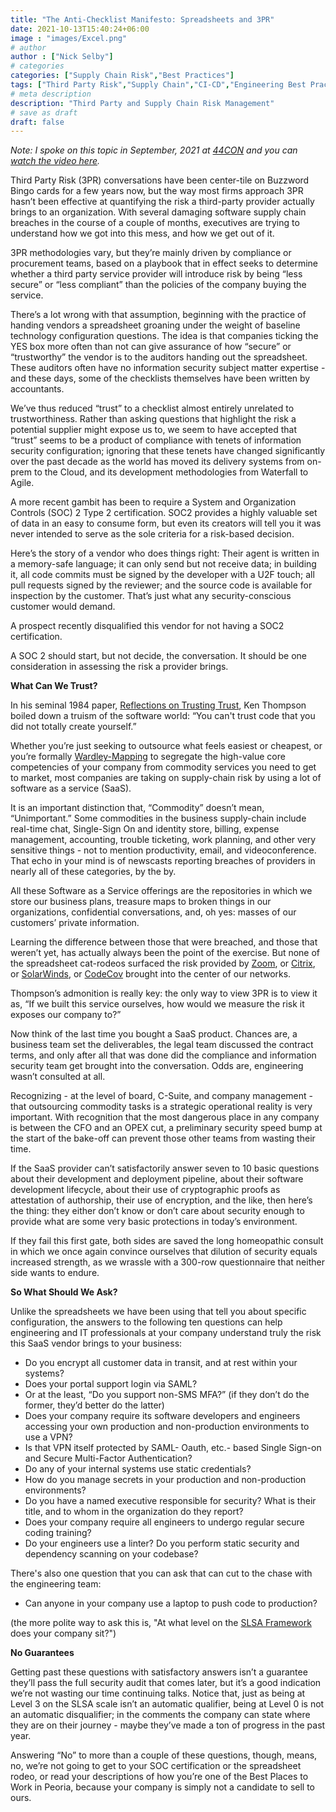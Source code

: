 ```yaml
---
title: "The Anti-Checklist Manifesto: Spreadsheets and 3PR"
date: 2021-10-13T15:40:24+06:00
image : "images/Excel.png"
# author
author : ["Nick Selby"]
# categories
categories: ["Supply Chain Risk","Best Practices"]
tags: ["Third Party Risk","Supply Chain","CI-CD","Engineering Best Practices"]
# meta description
description: "Third Party and Supply Chain Risk Management"
# save as draft
draft: false
---
```


*Note: I spoke on this topic in September, 2021 at [44CON](https://44con.com) and you can 
[watch the video here](https://44con.com/2021/10/01/watch-the-first-44con-lunchtime-talk-with-nick-selby/).*


Third Party Risk (3PR) conversations have been center-tile on Buzzword Bingo cards for a few years now, but the way most firms approach 3PR hasn’t been effective at quantifying the risk a third-party provider actually brings to an organization. With several damaging software supply chain breaches in the course of a couple of months, executives are trying to understand how we got into this mess, and how we get out of it.

3PR methodologies vary, but they’re mainly driven by compliance or procurement teams, based on a playbook that in effect seeks to determine whether a third party service provider will introduce risk by being “less secure” or “less compliant” than the policies of the company buying the service. 

There’s a lot wrong with that assumption, beginning with the practice of handing vendors a spreadsheet groaning under the weight of baseline technology configuration questions. The idea is that companies ticking the YES box more often than not can give assurance of how “secure” or “trustworthy” the vendor is to the auditors handing out the spreadsheet. These auditors often have no information security subject matter expertise - and these days, some of the checklists themselves have been written by accountants.

We’ve thus reduced “trust” to a checklist almost entirely unrelated to trustworthiness. Rather than asking questions that highlight the risk a potential supplier might expose us to, we seem to have accepted that “trust” seems to be a product of compliance with tenets of information security configuration; ignoring that these tenets have changed significantly over the past decade as the world has moved its delivery systems from on-prem to the Cloud, and its development methodologies from Waterfall to Agile. 

A more recent gambit has been to require a System and Organization Controls (SOC) 2 Type 2 certification. SOC2 provides a highly valuable set of data in an easy to consume form, but even its creators will tell you it was never intended to serve as the sole criteria for a risk-based decision.

Here’s the story of a vendor who does things right: Their agent is written in a memory-safe language; it can only send but not receive data; in building it, all code commits must be signed by the developer with a U2F touch; all pull requests signed by the reviewer; and the source code is available for inspection by the customer. That’s just what any security-conscious customer would demand. 

A prospect recently disqualified this vendor for not having a SOC2 certification. 

A SOC 2 should start, but not decide, the conversation. It should be one consideration in assessing the risk a provider brings. 

**What Can We Trust?**

In his seminal 1984 paper, [Reflections on Trusting Trust](https://dl.acm.org/doi/pdf/10.1145/358198.358210), Ken Thompson boiled down a truism of the software world: “You can't trust code that you did not totally create yourself.”

Whether you’re just seeking to outsource what feels easiest or cheapest, or you’re formally [Wardley-Mapping](https://en.wikipedia.org/wiki/Wardley_map) to segregate the high-value core competencies of your company from commodity services you need to get to market, most companies are taking on supply-chain risk by using a lot of software as a service (SaaS). 

It is an important distinction that, “Commodity” doesn’t mean, “Unimportant.” Some commodities in the business supply-chain include real-time chat, Single-Sign On and identity store, billing, expense management, accounting, trouble ticketing, work planning, and other very sensitive things - not to mention productivity, email, and videoconference. That echo in your mind is of newscasts reporting breaches of providers in nearly all of these categories, by the by. 

All these Software as a Service offerings are the repositories in which we store our business plans, treasure maps to broken things in our organizations, confidential conversations, and, oh yes: masses of our customers’ private information. 

Learning the difference between those that were breached, and those that weren’t yet, has actually always been the point of the exercise. But none of the spreadsheet cat-rodeos surfaced the risk provided by [Zoom](https://www.ftc.gov/news-events/press-releases/2020/11/ftc-requires-zoom-enhance-its-security-practices-part-settlement), or [Citrix](https://www.fbi.gov/news/pressrel/press-releases/russian-foreign-intelligence-service-exploiting-five-publicly-known-vulnerabilities-to-compromise-us-and-allied-networks), or [SolarWinds](https://www.cisa.gov/news/2020/12/13/cisa-issues-emergency-directive-mitigate-compromise-solarwinds-orion-network), or [CodeCov](https://www.reuters.com/technology/codecov-hackers-breached-hundreds-restricted-customer-sites-sources-2021-04-19/) brought into the center of our networks. 

Thompson’s admonition is really key: the only way to view 3PR is to view it as, “If we built this service ourselves, how would we measure the risk it exposes our company to?” 

Now think of the last time you bought a SaaS product. Chances are, a business team set the deliverables, the legal team discussed the contract terms, and only after all that was done did the compliance and information security team get brought into the conversation. Odds are,  engineering wasn’t consulted at all.

Recognizing - at the level of board, C-Suite, and company management - that outsourcing commodity tasks is a strategic operational reality is very important. With recognition that the most dangerous place in any company is between the CFO and an OPEX cut, a preliminary security speed bump at the start of the bake-off can prevent those other teams from wasting their time.

If the SaaS provider can’t satisfactorily answer seven to 10 basic questions about their development and deployment pipeline, about their software development lifecycle, about their use of cryptographic proofs as attestation of authorship, their use of encryption, and the like, then here’s the thing: they either don’t know or don’t care about security enough to provide what are some very basic protections in today’s environment. 

If they fail this first gate, both sides are saved the long homeopathic consult in which we once again convince ourselves that dilution of security equals increased strength, as we wrassle with a 300-row questionnaire that neither side wants to endure. 

**So What Should We Ask?**

Unlike the spreadsheets we have been using that tell you about specific configuration, the answers to the following ten questions can help engineering and IT professionals at your company understand truly the risk this SaaS vendor brings to your business:

- Do you encrypt all customer data in transit, and at rest within your systems? 
- Does your portal support login via SAML?
- Or at the least, “Do you support non-SMS MFA?” (if they don’t do the former, they’d better do the latter)
- Does your company require its software developers and engineers accessing your own production and non-production environments to use a VPN?
- Is that VPN itself protected by SAML- Oauth, etc.- based Single Sign-on and Secure Multi-Factor Authentication?
- Do any of your internal systems use static credentials?
- How do you manage secrets in your production and non-production environments?
- Do you have a named executive responsible for security? What is their title, and to whom in the organization do they report? 
- Does your company require all engineers to undergo regular secure coding training?
- Do your engineers use a linter? Do you perform static security and dependency scanning on your codebase?

There's also one question that you can ask that can cut to the chase with the engineering team:

- Can anyone in your company use a laptop to push code to production? 

(the more polite way to ask this is, "At what level on the [SLSA Framework](https://slsa.dev/) does your company sit?")

**No Guarantees**

Getting past these questions with satisfactory answers isn’t a guarantee they’ll pass the full security audit that comes later, but it’s a good indication we’re not wasting our time continuing talks. Notice that, just as being at Level 3 on the SLSA scale isn’t an automatic qualifier, being at Level 0 is not an automatic disqualifier; in the comments the company can state where they are on their journey - maybe they’ve made a ton of progress in the past year. 

Answering “No” to more than a couple of these questions, though, means, no, we’re not going to get to your SOC certification or the spreadsheet rodeo, or read your descriptions of how you’re one of the Best Places to Work in Peoria, because your company is simply not a candidate to sell to ours.